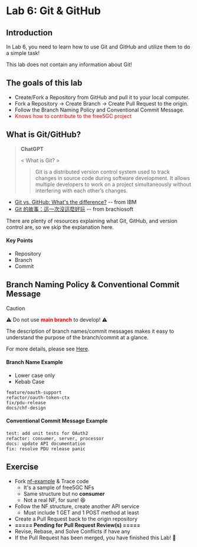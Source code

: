 # Lab 6: Git & GitHub

## Introduction

In Lab 6, you need to learn how to use Git and GitHub and utilize them to do a simple task!

This lab does not contain any information about Git!



## The goals of this lab

- Create/Fork a Repository from GitHub and pull it to your local computer. 
- Fork a Repository -> Create Branch -> Create Pull Request to the origin. 
- Follow the Branch Naming Policy and Conventional Commit Message. 
- <font color="red">Knows how to contribute to the free5GC project</font>



## What is Git/GitHub?

> **ChatGPT**
>
> < What is Git? >
>
> >Git is a distributed version control system used to track changes in source code during software development. It allows multiple developers to work on a project simultaneously without interfering with each other’s changes.

- [Git vs. GitHub: What's the difference?](https://www.youtube.com/watch?v=wpISo9TNjfU) -- from IBM
- [Git 的故事：這一次沒這麼好玩](https://blog.brachiosoft.com/posts/git/) -- from brachiosoft

There are plenty of resources explaining what Git, GitHub, and version control are, so we skip the explanation here. 


#### Key Points

- Repository
- Branch
- Commit



## Branch Naming Policy & Conventional Commit Message

> [!CAUTION]
>
> ⚠️ Do not use <font color="red">**main branch**</font> to develop! ⚠️

The description of branch names/commit messages makes it easy to understand the purpose of the branch/commit at a glance. 

For more details, please see [Here](https://hackmd.io/@CTFang/H1TWDLz1A).

#### Branch Name Example

- Lower case only
- Kebab Case

```
feature/oauth-support
refactor/oauth-token-ctx
fix/pdu-release
docs/chf-design
```

#### Conventional Commit Message Example

```
test: add unit tests for OAuth2
refactor: consumer, server, processor
docs: update API documentation
fix: resolve PDU release panic
```



## Exercise

- Fork [nf-example](https://github.com/Alonza0314/nf-example) & Trace code 
    - It's a sample of free5GC NFs
    - Same structure but no **consumer**
    - Not a real NF, for sure! 😆
-  Follow the NF structure, create another API service
    - Must include 1 GET and 1 POST method at least
- Create a Pull Request back to the origin repository
- **===== Pending for Pull Request Review(s) =====**
- Revise, Rebase, and Solve Conflicts if have any
- If the Pull Request has been merged, you have finished this Lab! 🎉


